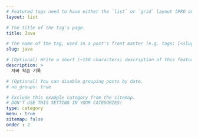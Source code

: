 ```yaml
---
# Featured tags need to have either the `list` or `grid` layout (PRO only).
layout: list

# The title of the tag's page.
title: Java

# The name of the tag, used in a post's front matter (e.g. tags: [<slug>]).
slug: java

# (Optional) Write a short (~150 characters) description of this featured tag.
description: >
  자바 학습 기록

# (Optional) You can disable grouping posts by date.
# no_groups: true

# Exclude this example category from the sitemap.
# DON'T USE THIS SETTING IN YOUR CATEGORIES!
type: category
menu : true
sitemap: false
order : 2
---
```

